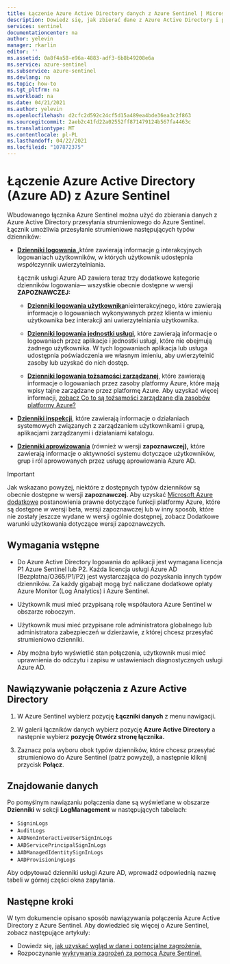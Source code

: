 ```yaml
---
title: Łączenie Azure Active Directory danych z Azure Sentinel | Microsoft Docs
description: Dowiedz się, jak zbierać dane z Azure Active Directory i przesyłać strumieniowo dzienniki logowania, inspekcji i inicjowania obsługi administracyjnej usługi Azure AD Azure Sentinel.
services: sentinel
documentationcenter: na
author: yelevin
manager: rkarlin
editor: ''
ms.assetid: 0a8f4a58-e96a-4883-adf3-6b8b49208e6a
ms.service: azure-sentinel
ms.subservice: azure-sentinel
ms.devlang: na
ms.topic: how-to
ms.tgt_pltfrm: na
ms.workload: na
ms.date: 04/21/2021
ms.author: yelevin
ms.openlocfilehash: d2cfc2d592c24cf5d15a489ea4bde36ea3c2f863
ms.sourcegitcommit: 2aeb2c41fd22a02552ff871479124b567fa4463c
ms.translationtype: MT
ms.contentlocale: pl-PL
ms.lasthandoff: 04/22/2021
ms.locfileid: "107872375"
---
```

# <a name="connect-azure-active-directory-azure-ad-data-to-azure-sentinel"></a>Łączenie Azure Active Directory (Azure AD) z Azure Sentinel

Wbudowanego łącznika Azure Sentinel można użyć do zbierania [](../active-directory/fundamentals/active-directory-whatis.md) danych z Azure Active Directory przesyłania strumieniowego do Azure Sentinel. Łącznik umożliwia przesyłanie strumieniowe następujących typów dzienników:

- [**Dzienniki logowania ,**](../active-directory/reports-monitoring/concept-all-sign-ins.md)które zawierają informacje [o](../active-directory/reports-monitoring/concept-all-sign-ins.md#user-sign-ins) interakcyjnych logowaniach użytkowników, w których użytkownik udostępnia współczynnik uwierzytelniania.

    Łącznik usługi Azure AD zawiera teraz trzy dodatkowe kategorie dzienników logowania— wszystkie obecnie dostępne w wersji **ZAPOZNAWCZEJ:**
    
    - [**Dzienniki logowania użytkownika**](../active-directory/reports-monitoring/concept-all-sign-ins.md#non-interactive-user-sign-ins)nieinterakcyjnego, które zawierają informacje o logowaniach wykonywanych przez klienta w imieniu użytkownika bez interakcji ani uwierzytelniania użytkownika.
    
    - [**Dzienniki logowania jednostki usługi**](../active-directory/reports-monitoring/concept-all-sign-ins.md#service-principal-sign-ins), które zawierają informacje o logowaniach przez aplikacje i jednostki usługi, które nie obejmują żadnego użytkownika. W tych logowaniach aplikacja lub usługa udostępnia poświadczenia we własnym imieniu, aby uwierzytelnić zasoby lub uzyskać do nich dostęp.
    
    - [**Dzienniki logowania tożsamości zarządzanej**](../active-directory/reports-monitoring/concept-all-sign-ins.md#managed-identity-for-azure-resources-sign-ins), które zawierają informacje o logowaniach przez zasoby platformy Azure, które mają wpisy tajne zarządzane przez platformę Azure. Aby uzyskać więcej informacji, [zobacz Co to są tożsamości zarządzane dla zasobów platformy Azure?](../active-directory/managed-identities-azure-resources/overview.md)

- [**Dzienniki inspekcji**](../active-directory/reports-monitoring/concept-audit-logs.md), które zawierają informacje o działaniach systemowych związanych z zarządzaniem użytkownikami i grupą, aplikacjami zarządzanymi i działaniami katalogu.

- [**Dzienniki aprowizowania**](../active-directory/reports-monitoring/concept-provisioning-logs.md) (również w wersji **zapoznawczej),** które zawierają informacje o aktywności systemu dotyczące użytkowników, grup i ról aprowowanych przez usługę aprowiowania Azure AD. 

> [!IMPORTANT]
> Jak wskazano powyżej, niektóre z dostępnych typów dzienników są obecnie dostępne w wersji **zapoznawczej**. Aby uzyskać [Microsoft Azure dodatkowe](https://azure.microsoft.com/support/legal/preview-supplemental-terms/) postanowienia prawne dotyczące funkcji platformy Azure, które są dostępne w wersji beta, wersji zapoznawczej lub w inny sposób, które nie zostały jeszcze wydane w wersji ogólnie dostępnej, zobacz Dodatkowe warunki użytkowania dotyczące wersji zapoznawczych.
## <a name="prerequisites"></a>Wymagania wstępne

- Do Azure Active Directory logowania do aplikacji jest wymagana licencja P1 Azure Sentinel lub P2. Każda licencja usługi Azure AD (Bezpłatna/O365/P1/P2) jest wystarczająca do pozyskania innych typów dzienników. Za każdy gigabajt mogą być naliczane dodatkowe opłaty Azure Monitor (Log Analytics) i Azure Sentinel.

- Użytkownik musi mieć przypisaną rolę współautora Azure Sentinel w obszarze roboczym.

- Użytkownik musi mieć przypisane role administratora globalnego lub administratora zabezpieczeń w dzierżawie, z której chcesz przesyłać strumieniowo dzienniki.

- Aby można było wyświetlić stan połączenia, użytkownik musi mieć uprawnienia do odczytu i zapisu w ustawieniach diagnostycznych usługi Azure AD. 

## <a name="connect-to-azure-active-directory"></a>Nawiązywanie połączenia z Azure Active Directory

1. W Azure Sentinel wybierz pozycję **Łączniki danych** z menu nawigacji.

1. W galerii łączników danych wybierz pozycję **Azure Active Directory** a następnie wybierz **pozycję Otwórz stronę łącznika.**

1. Zaznacz pola wyboru obok typów dzienników, które chcesz przesyłać strumieniowo do Azure Sentinel (patrz powyżej), a następnie kliknij przycisk **Połącz**.

## <a name="find-your-data"></a>Znajdowanie danych

Po pomyślnym nawiązaniu połączenia dane są wyświetlane w obszarze **Dzienniki** w sekcji **LogManagement** w następujących tabelach:

- `SigninLogs`
- `AuditLogs`
- `AADNonInteractiveUserSignInLogs`
- `AADServicePrincipalSignInLogs`
- `AADManagedIdentitySignInLogs`
- `AADProvisioningLogs`

Aby odpytować dzienniki usługi Azure AD, wprowadź odpowiednią nazwę tabeli w górnej części okna zapytania.

## <a name="next-steps"></a>Następne kroki
W tym dokumencie opisano sposób nawiązywania połączenia Azure Active Directory z Azure Sentinel. Aby dowiedzieć się więcej o Azure Sentinel, zobacz następujące artykuły:
- Dowiedz się, [jak uzyskać wgląd w dane i potencjalne zagrożenia.](quickstart-get-visibility.md)
- Rozpoczynanie [wykrywania zagrożeń za pomocą Azure Sentinel.](tutorial-detect-threats-built-in.md)

